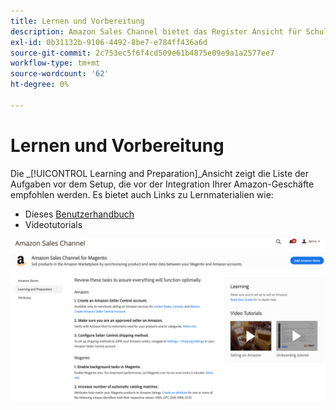 ```yaml
---
title: Lernen und Vorbereitung
description: Amazon Sales Channel bietet das Register Ansicht für Schulung und Vorbereitung, um den Zugriff auf eine Liste von Setup-Aufgaben und Informationsressourcen zu erleichtern.
exl-id: 0b31132b-9106-4492-8be7-e784ff436a6d
source-git-commit: 2c753ec5f6f4cd509e61b4875e09e9a1a2577ee7
workflow-type: tm+mt
source-wordcount: '62'
ht-degree: 0%

---
```


# Lernen und Vorbereitung

Die _[!UICONTROL Learning and Preparation]_Ansicht zeigt die Liste der Aufgaben vor dem Setup, die vor der Integration Ihrer Amazon-Geschäfte empfohlen werden. Es bietet auch Links zu Lernmaterialien wie:

- Dieses [Benutzerhandbuch](./overview.md)
- Videotutorials

![Lern- und Vorbereitungs-Ansicht](assets/learning-preparation.png)
